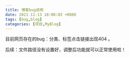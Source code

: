 ```yaml
---
title: 博客bug说明
date: 2021-11-13 18:08:03 +0800
tags: [bug,blog] 
categories: [项目,MyBlog]
---
```


目前网页存在的bug：分类、标签点击链接出现404 。

后续：文件路径没有设置好，调整后功能就可以正常使用啦！

